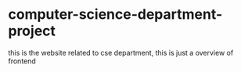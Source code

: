# computer-science-department-project
this is the website related to cse department, this is just a overview of frontend
